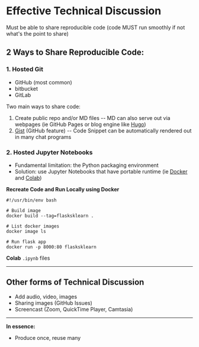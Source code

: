 # Effective Technical Discussion
Must be able to share reproducible code 
(code MUST run smoothly if not what's the point to share)

## 2 Ways to Share Reproducible Code:

### 1. Hosted Git
* GitHub (most common)
* bitbucket
* GitLab

Two main ways to share code:
1. Create public repo and/or MD files -- MD can also serve out via webpages (ie GitHub Pages or blog engine like [Hugo](https://gohugo.io/))
2. [Gist](https://gist.github.com/) (GitHub feature) -- Code Snippet can be automatically rendered out in many chat programs

### 2. Hosted Jupyter Notebooks
* Fundamental limitation: the Python packaging environment
* Solution: use Jupyter Notebooks that have portable runtime (ie [Docker](https://www.docker.com/) and [Colab](https://colab.research.google.com/))

**Recreate Code and Run Locally using Docker**
```
#!/usr/bin/env bash

# Build image
docker build --tag=flasksklearn .

# List docker images
docker image ls

# Run flask app
docker run -p 8000:80 flasksklearn
```

**Colab**
`.ipynb` files

---

## Other forms of Technical Discussion
* Add audio, video, images
* Sharing images (GitHub Issues)
* Screencast (Zoom, QuickTime Player, Camtasia)

---

**In essence:**
* Produce once, reuse many